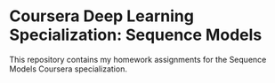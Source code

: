 # Coursera Deep Learning Specialization: Sequence Models

This repository contains my homework assignments for the Sequence Models Coursera specialization.
